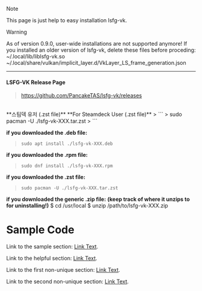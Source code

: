 >[!NOTE]
> This page is just help to easy installation lsfg-vk.

>[!WARNING]
> As of version 0.9.0, user-wide installations are not supported anymore! If you installed an older version of lsfg-vk, delete these files before proceding:   
~/.local/lib/liblsfg-vk.so
~/.local/share/vulkan/implicit_layer.d/VkLayer_LS_frame_generation.json
---
#### LSFG-VK Release Page
> <https://github.com/PancakeTAS/lsfg-vk/releases>
<br />
**스팀덱 유저 (.zst file)**   
**For Steamdeck User (.zst file)**
> ```
> sudo pacman -U ./lsfg-vk-XXX.tar.zst
> ```






**if you downloaded the .deb file:**
>```
>sudo apt install ./lsfg-vk-XXX.deb
>```

**if you downloaded the .rpm file:**
>```
>sudo dnf install ./lsfg-vk-XXX.rpm
>```

**if you downloaded the .zst file:**
>```
>sudo pacman -U ./lsfg-vk-XXX.tar.zst
>```

**if you downloaded the generic .zip file:**
**(keep track of where it unzips to for uninstalling!)**
$ cd /usr/local
$ unzip /path/to/lsfg-vk-XXX.zip



# Sample Code

Link to the sample section: [Link Text](#sample-section).

Link to the helpful section: [Link Text](#thisll-be-a-helpful-section-about-the-greek-letter-Θ).

Link to the first non-unique section: [Link Text](#this-heading-is-not-unique-in-the-file).

Link to the second non-unique section: [Link Text](#this-heading-is-not-unique-in-the-file-1).
